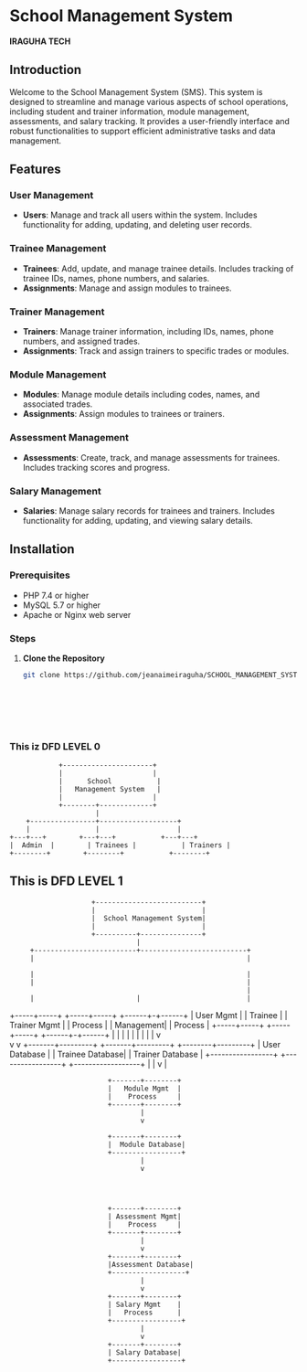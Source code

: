 # School Management System
**IRAGUHA  TECH**
## Introduction

Welcome to the School Management System (SMS). This system is designed to streamline and manage various aspects of school operations, including student and trainer information, module management, assessments, and salary tracking. It provides a user-friendly interface and robust functionalities to support efficient administrative tasks and data management.

## Features

### User Management
- **Users**: Manage and track all users within the system. Includes functionality for adding, updating, and deleting user records.

### Trainee Management
- **Trainees**: Add, update, and manage trainee details. Includes tracking of trainee IDs, names, phone numbers, and salaries.
- **Assignments**: Manage and assign modules to trainees.

### Trainer Management
- **Trainers**: Manage trainer information, including IDs, names, phone numbers, and assigned trades.
- **Assignments**: Track and assign trainers to specific trades or modules.

### Module Management
- **Modules**: Manage module details including codes, names, and associated trades.
- **Assignments**: Assign modules to trainees or trainers.

### Assessment Management
- **Assessments**: Create, track, and manage assessments for trainees. Includes tracking scores and progress.

### Salary Management
- **Salaries**: Manage salary records for trainees and trainers. Includes functionality for adding, updating, and viewing salary details.

## Installation

### Prerequisites
- PHP 7.4 or higher
- MySQL 5.7 or higher
- Apache or Nginx web server

### Steps

1. **Clone the Repository**
   ```bash
   git clone https://github.com/jeanaimeiraguha/SCHOOL_MANAGEMENT_SYSTEM.git







   
### This iz DFD LEVEL 0


                +----------------------+
                |                      |
                |      School           |
                |   Management System   |
                |                      |
                +--------+-------------+
                         |
        +----------------+-------------------+
        |                |                   |
    +---+---+        +---+---+           +---+---+
    |  Admin  |        | Trainees |           | Trainers |
    +--------+        +--------+           +--------+









## This is DFD LEVEL 1











                        +--------------------------+
                        |                          |
                        |  School Management System|
                        |                          |
                        +----------+---------------+
                                   |
         +-------------------------+--------------------------+
         |                                                    |
         
         |                                                    |
         |                                                    |
                                                              |
         |                         |                          |
   +-----+-----+             +-----+-----+             +------+-+------+
   | User Mgmt |             | Trainee   |             | Trainer Mgmt |
   | Process   |             | Management|             | Process      |
   +-----+-----+             +-----+-----+             +------+-+------+
         |                         |                          |
         |                         |                          |
         |                         |                          |
         v                                                   
         v                         v
 +-------+---------+       +-------+---------+       +--------+---------+
 | User Database   |       | Trainee Database|       | Trainer Database |
 +-----------------+       +-----------------+       +------------------+
                                    |
                                    |
                                    v
                                    |
                               
                                    
                            +-------+--------+
                            |   Module Mgmt  |
                            |    Process     |
                            +-------+--------+
                                    |
                                    v

                            +-------+--------+
                            |  Module Database|
                            +-----------------+
                                    |
                                    v



                                    
                            +-------+--------+
                            | Assessment Mgmt|
                            |    Process     |
                            +-------+--------+
                                    |
                                    v
                            +-------+--------+
                            |Assessment Database|
                            +------------------+
                                    |
                                    v
                            +-------+--------+
                            | Salary Mgmt    |
                            |   Process      |
                            +-----------------+
                                    |
                                    v
                            +-------+--------+
                            | Salary Database|
                            +-----------------+

